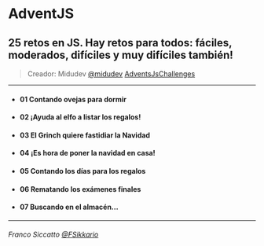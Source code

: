 # AdventJS

## 25 retos en JS. Hay retos para todos: fáciles, moderados, difíciles y muy difíciles también!
> Creador: Midudev 
  > [@midudev](https://twitter.com/midudev) 
  > [AdventsJsChallenges](https://adventjs.dev/)
---
- #### 01 Contando ovejas para dormir
- #### 02 ¡Ayuda al elfo a listar los regalos!
- #### 03 El Grinch quiere fastidiar la Navidad
- #### 04 ¡Es hora de poner la navidad en casa!
- #### 05 Contando los días para los regalos
- #### 06 Rematando los exámenes finales
- #### 07 Buscando en el almacén...

---
###### *Franco Siccatto* [@FSikkario](https://twitter.com/FSikkario)
